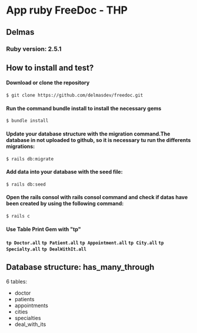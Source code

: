 <!DOCTYPE html>
<html>
<body>
  <div>
  <h1>App ruby FreeDoc - THP</h1>
    <h2>Delmas</h2>
      <h3>Ruby version: 2.5.1</h3>
   <h2>How to install and test?</h2>
      <h4>Download or clone the repository</h4>
        <code>$ git clone https://github.com/delmasdev/freedoc.git</code>
      <h4>Run the command bundle install to install the necessary gems</h4>
        <code>$ bundle install</code>
      <h4>Update your database structure with the migration command.The database in not uploaded to github, so it is necessary tu run the differents migrations:</h4>
        <code>$ rails db:migrate</code>
      <h4>Add data into your database with the seed file:</h4>
        <code>$ rails db:seed</code>
      <h4>Open the rails consol with rails consol command and check if datas have been created by using the following command:</h4>
        <code>$ rails c</code>
      <h4>Use Table Print Gem with "tp"<h4>
        <code>tp Doctor.all</code>
        <code>tp Patient.all</code>
        <code>tp Appointment.all</code>
        <code>tp City.all</code>
        <code>tp Specialty.all</code>
        <code>tp DealWithIt.all</code>
      </div>
      <div>
        <h2>Database structure: has_many_through</h3>
        <p>6 tables:</p>
        <ul>
          <li>doctor</li>
          <li>patients</li>
          <li>appointments</li>
          <li>cities</li>
          <li>specialties</li>
          <li>deal_with_its</li>
        </ul>
     </div>
</body>
</html>